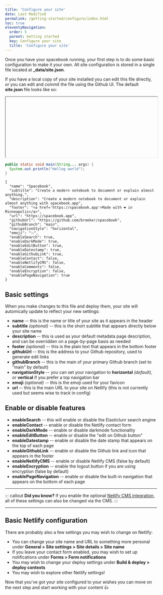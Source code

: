 ```yaml
---
title: 'Configure your site' 
date: Last Modified 
permalink: /getting-started/configure/index.html
toc: true
eleventyNavigation:
  order: 5 
  parent: Getting started 
  key: Configure your site 
  title: 'Configure your site'
---
```

Once you have your spacebook running, your first step is to do some basic configuration to make it your own. All site configuration is stored in a single file located at **_data/site.json**. 

If you have a local copy of your site installed you can edit this file directly, or you can edit and commit the file using the Github UI. The default **site.json** file looks like so: 



<iframe width="100%" height="200" >

<div class="warpper">
  <input class="radio" id="one" name="group" type="radio" checked>
  <input class="radio" id="two" name="group" type="radio">
  <input class="radio" id="three" name="group" type="radio">
  <div class="tabs">
  <label class="tab" id="one-tab" for="one">Tab1</label>
  <label class="tab" id="two-tab" for="two">Tab2</label>
</div>
<div class="panels">
  <div class="panel" id="one-panel">
    <div class="panel-title">Tittle1</div>
    <p>text1</p>
  </div>
  <div class="panel" id="two-panel">
    <div class="panel-title">Tittle2</div>
    <p>text2!</p>
  </div>
</div>

</iframe>



```java
public static void main(String... args) {
  System.out.println("Hellog world");
}

```

```
{
  "name": "Spacebook",
  "subtitle": "Create a modern notebook to document or explain almost anything.",
  "description": "Create a modern notebook to document or explain almost anything with spacebook.app",
  "footer": "<a href='https://spacebook.app'>Made with ❤ in Minneapolis</a>",
  "url": "https://spacebook.app",
  "githubUrl": "https://github.com/broeker/spacebook",
  "githubBranch": "main",
  "navigationStyle": "horizontal",
  "emoji": "💥",
  "enableSearch": true,
  "enableDarkMode": true,
  "enableEditButton": true,
  "enableDatestamp": true,
  "enableGithubLink": true,
  "enableContact": false,
  "enableNetlifyCMS": false,
  "enableComments": false,
  "enableEncryption": false,
  "enablePageNavigation": true
}
```

## Basic settings

When you make changes to this file and deploy them, your site will automically update to reflect your new settings:

* **name** -- this is the name or title of your site as it appears in the header
* **subtitle** *(optional)* -- this is the short subtitle that appears directly below your site name
* **description** -- this is used as your default metadata page description, and can be overridden on a page-by-page basis as needed
* **footer** *(optional)* -- this is the plain text that appears in the bottom footer
* **githubUrl** -- this is the address to your Github repository, used to generate edit links
* **githubBranch** -- this is the main of your primary Github branch (set to "main" by default)
* **navigationStyle** -- you can set your navigation to **horizontal** *(default)*, or **vertical** if you prefer a top navigation bar
* **emoji** *(optional)*  -- this is the emoji used for your favicon 
* **url** -- this is the main URL to your site on Netlify (this is not currently used but seems wise to track in config)


## Enable or disable features

* **enableSearch** -- this will enable or disable the Elasticlunr search engine
* **enableContact** -- enable or disable the Netlify contact form
* **enableDarkMode** -- enable or disable darkmode functionality
* **enableEditButton** -- enable or disable the "edit on Github button"
* **enableDatestamp** -- enable or disable the date stamp that appears on the top of each page
* **enableGithubLink** -- enable or disable the Github link and icon that appears in the footer
* **enableNetlifyCMS** -- enable or disable Netlify CMS (false by default)
* **enableEncryption** -- enable the logout button if you are using encryption (false by default)
* **enablePageNavigation** -- enable or disable the built-in navigation that appears on the bottom of each page
---

::: callout
**Did you know?** If you enable the optional [Netlify CMS integration](/advanced/netlifycms/), all of these settings can also be changed via the CMS.
:::

---

## Basic Netlify configuration

There are probably also a few settings you may wish to change on Netlify:

* You can change your site name and URL to something more personal under **General > Site settings > Site details > Site name** 
* If you leave your contact form enabled, you may wish to set up notifications under **Forms > Form notifications** 
* You may wish to change your deploy settings under **Build & deploy > deploy contexts**
* You may wish to explore other Netlify settings!

Now that you've got your site configured to your wishes you can move on the next step and start working with your content 👍

